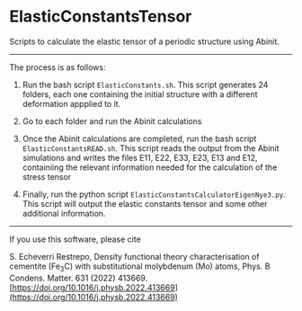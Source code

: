 # ElasticConstantsTensor

Scripts to calculate the elastic tensor of a periodic structure using Abinit.

---

The process is as follows:

1. Run the bash script `ElasticConstants.sh`. This script generates 24 folders, each one containing the initial structure with a different deformation appplied to it.

2. Go to each folder and run the Abinit calculations

3. Once the Abinit calculations are completed, run the bash script `ElasticConstantsREAD.sh`.
This script reads the output from the Abinit simulations and writes the files E11, E22, E33, E23, E13 and E12, containiing the relevant information needed for the calculation of the stress tensor

4. Finally, run the python script `ElasticConstantsCalculatorEigenNye3.py`.
This script will output the elastic constants tensor and some other additional information.


---

If you use this software, please cite 

S. Echeverri Restrepo, Density functional theory characterisation of cementite (Fe<sub>3</sub>C) with substitutional molybdenum (Mo) atoms, Phys. B Condens. Matter. 631 (2022) 413669. [https://doi.org/10.1016/j.physb.2022.413669](https://doi.org/10.1016/j.physb.2022.413669)
